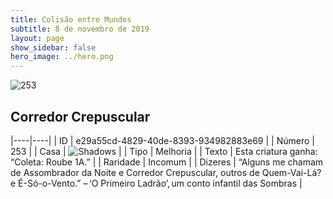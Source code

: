 ```yaml
---
title: Colisão entre Mundos
subtitle: 8 de novembro de 2019
layout: page
show_sidebar: false
hero_image: ../hero.png
---
```


![253](https://cdn.keyforgegame.com/media/card_front/pt/452_253_P6MMX3WR7MC6_pt.png)

## Corredor Crepuscular

|----|----|
| ID | e29a55cd-4829-40de-8393-934982883e69 |
| Número | 253 |
| Casa | ![Shadows](https://archonarcana.com/images/thumb/e/ee/Shadows.png/22px-Shadows.png "Sombras") |
| Tipo | Melhoria |
| Texto | Esta criatura ganha: “Coleta: Roube 1A.” |
| Raridade | Incomum |
| Dizeres | “Alguns me chamam de Assombrador  da Noite e Corredor Crepuscular, outros  de Quem-Vai-Lá? e É-Só-o-Vento.”  – ‘O Primeiro Ladrão’, um conto infantil  das Sombras |

